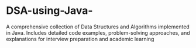 # DSA-using-Java-
A comprehensive collection of Data Structures and Algorithms implemented in Java. Includes detailed code examples, problem-solving approaches, and explanations for interview preparation and academic learning

